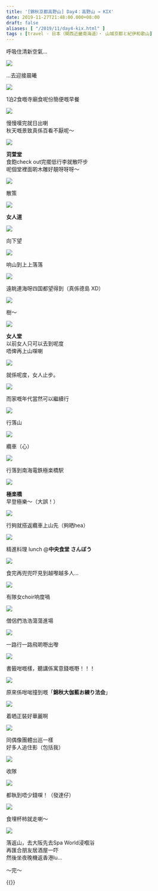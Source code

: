 ```yaml
---
title: '[錦秋京都高野山] Day4：高野山 → KIX'
date: 2019-11-27T21:48:00.000+08:00
draft: false
aliases: [ "/2019/11/day4-kix.html" ]
tags : [travel - 日本（関西近畿南海道）・ 山城京都と紀伊和歌山]
---
```


呼吸住清新空氣...  

![](https://aegbiw.ch.files.1drv.com/y4mkJJvBRhijrRE3QkgUN7PiBT2u51Aj1Fidwztb0llkKvNtceEZfDKAazz_0xw-oBiu2FHRf6KH-nttqBa-RRRhutNnNPLvfJ8uKignohFNEZchTf1pKDMPlAMmXwKhrIZHFr0-b11E9elckfq7xpyjQDvxk-Pb-U6YI2700yerjfBiaSWUR1JFIzUz_HuBzSxIMHmWsc-ZY4rkuvXadsJHA?width=660&height=371&cropmode=none)

...去迎接晨曦  

![](https://aegfiw.ch.files.1drv.com/y4mH-NHzWfxqbf2v5qPBVbLgTNIobOV__DPpf7gm9IRn-ryFZwYFAgmPaWbZ8lNl9fCK9z_xLE4_7iyOTFHOS4jldkOlqLn9X2P9D9jMQ5O6E0pEmpe0-yubYlfg9V1BP0XJ3hvFYCXWgifusjSWV_ZpYskIbX7gujf-UkLa60P-cSiME0YDOSLKpKGmEMWnTYipEWfQ_uGfaToANPp2wdZvQ?width=660&height=371&cropmode=none)

1泊2食嘅寺廟食呢份簡便嘅早餐  

![](https://aeghiw.ch.files.1drv.com/y4mKk4FgMchqw_P1ZqwdceJBqwIS3-1XletRScwn_M54rzxW4BiosJhiLN26JXoBS8ss07dqpfMydNKEtnBKXXczZGy8llbE1oM1MWmohzQbKSUKa08aa1e5J6_7Mobi05fNGXplBU9GCWPA79Ma9YVwptx3h0_LMm3wefp1JS17gHHfuVxUYEH8k68_XsS8Wgmt0zIl9LQiKeAdE2o6vx4Jg?width=660&height=371&cropmode=none)

慢慢嘆完就日出喇  
秋天嘅景致真係百看不厭呢～  

![](https://zojpig.ch.files.1drv.com/y4m5i7uKyVLkyDU4Ftyh2_PsjFhsq3QIAQFSY6NMEVEa7bZsfZOFZhbqbfQbKiFWUfZ8JLDBwve4K-9DxqD8h3tiqFGLP0bns7UnPaVL4KVfqaCXl6NmK7jt1XDNshWk_hDxU7UE2BZ6LWFz3XGqFWikQDGJA7WyBQil0VWk-9wS0kKcVJNK9C_haXO7Wb91cVmNG96i7SRFRBYKPJ5Arotvw?width=660&height=371&cropmode=none)

**苅萱堂**  
食飽check out完擺低行李就散吓步  
呢個堂裡面啲木雕好靚呀呀呀～  

![](https://apjpig.ch.files.1drv.com/y4m7tI7j3dOfikTrSmzgGBwQ4LWIoha2BxIXH2AxaDPUJ4L0G2Nbk5x5GeTCpRMUQRuCl8Y_eFDGNN4HIRi7Yz3ksGiJh6CJ-unpxUEZ03JKqi0YQXouR-1hgFh1m8GcaMK2BAGhWoH05r6ldiegqTBcks2THZbh9qPYDRfbF0ygy0Tnquwcb6bempKP7tZWvYARzsIgX-rLHwd29ldMQp7cQ?width=660&height=371&cropmode=none)

散策  

![](https://zegbiw.ch.files.1drv.com/y4mAnb3tb_Bil7CUqau1cJdIKIcUU9GBxXyBkEi92-X2r5_324zlxe7_JjvyQedBIgWhDGyiVXkBIrYzvfVBkq5wVKJqGMEkUdRK2SUr2TusmzKIIdTEYhUrfUn_jUAUMPWdxzPJxZsyeJEKq4ze52W1EaxKp4ai2tAFiJrJNbsQfKsW9HrJe2hMqyHPlvcvoTh5UH0ZYKYW70q4L2t5mJNpQ?width=660&height=371&cropmode=none)

**女人道**  

![](https://zugaiw.ch.files.1drv.com/y4mdlZo1W_b8Liad_FFnlfxqN7ypSWaKALd5P_8PY_H8lMx8m_4rIK-ELKI69uvCSx3X9SinuU5dquTtDOi4yCvQvvp-0iQ7zSq-Cu0f3sOtZZ1rnM6i_-K4qPnWqx9HocZNSmJ7qzcJSy-SZE-wg-zcySqwVDhoO_c3SK0qACSwlLBphtf9KwC-TPfrA83KB7iQyPdvyIf_GxX7lyCgj3gng?width=660&height=371&cropmode=none)

向下望  

![](https://yegciw.ch.files.1drv.com/y4m4wBpWItrx948Ks7U2MmoUq3XdBXx6yyPgP1q89lhGnMTzslUf3LUR3Tk8KdYu1KMszfX_COlwbL6z2yhR7XkxiekEmHv0UoMAhP0LYkhA8c7QS8BgNgnQlTdr5L1sQeyCiZe_-ZvB8lXP0AXfqc8uIRkcW1y2tnahw-psPk0qAkgVsig5S-vCo5xfuPdrUTX2bYcEZ3IxaFrw6Nhj4qYtw?width=660&height=371&cropmode=none)

响山到上上落落  

![](https://zpgfiw.ch.files.1drv.com/y4mWd7MpKacdPcnZzZvpsxS2yindXUlwZj-5_CkAo4qcaqcsPuCyzla1-jF25bUVjEhjeKLYd3FpFD9cPAPFbmcdf8SASgIXAdTnyK96LaPGSBFtqsCwKjvugHbeuGhssSfUtrNO9JSjJmoEjZUdJ2rwpCXx2s9rvGC3wbIX3QRgmBc5DhokgCEJaUbI4BCaJ0SE_R0YfvYTQQ9KQNH636V9g?width=660&height=371&cropmode=none)

遠眺連海呀四国都望得到（真係德島 XD）  

![](https://yeggiw.ch.files.1drv.com/y4mvXmlXpxO9xtcy99WcruWlt5VAoJiZR6ds8tgJtCCg15C0JxJsYtXCl4T160m4pGMHZgHz0WWuBoHDWMN94CYm51t38Tl7PDMf_y8v-RxjsjAofyDZv15hJgOPy0rGjRSkcyq_c5ULIP2h9IDbqrG6mnr_UEqjHe7Lrl8vmE7h2ORcMjfLU1sBs4D-6xwfRY0H5MDzlpzzEkjnNjeCnp5QA?width=660&height=371&cropmode=none)

樹～  

![](https://yogciw.ch.files.1drv.com/y4moFOYFBIXZxr9rbEnMABGRSKAe9b8y_dXShKEGWwWyR1VeCmQCvzS_hsZvmkA-OnQFDgQKl9e8MljWeHSCrbo9qGKy3h7sqqX2iYAwhan1GxZxoFQ49OCdQu29T7AmDvX2RXWbtgvDWY0NiFuJgHlnrh24gL5AxpHMjW4V8_Kjy7IqX19y2_fVzweJ7_EB4cI0DTCW2_AlF5yh0lst-hHRw?width=660&height=371&cropmode=none)

**女人堂**  
以前女人只可以去到呢度  
唔俾再上山㗎喇  

![](https://aogylq.ch.files.1drv.com/y4m3ew2O24XuNaRG4k7O5rceHgQJjeQaf7V5M5eArSwqJRDNhCitDKUb-WYPsRQ78574Lgk_6GTQGGbNY-lJou435cdrGDEdugigjxsfS0Cd4F9aoSgqSkA5o829BctYNTjHK8UJpyQXOd3-ALOQq5kJj0Cc2Tkgb5It3MegpMPCtgiBIpKYkPZrCJYhXq5hVGd9Wk03aApqo5P-owGjgQ67A?width=660&height=371&cropmode=none)

就係呢度，女人止步。  

![](https://aegxlq.ch.files.1drv.com/y4m9PF5LPpwwFXfR6mV3Vjdq7SQRjjZT-ZmYrS3-DAroD4wrOljnq3r5ydgPXR30J5jRDyzx-umIvw24iYHPkWxFs9uHOLM2HcgKzKZRQpWb07kukmPwajNZbmbB6AmtXPwa73gVIWGAs0PIzNKyOUZw4uxb0QCeF62neD6bMAwcEDzzjrlSpEX_qLQUjHc9ji5toSAi0Em2huSJkkLIhAKeg?width=660&height=371&cropmode=none)

而家嘅年代當然可以繼續行  

![](https://zogulq.ch.files.1drv.com/y4mI8u39SV8v0SLnFdqFBHoUN6aN9oioviWqvGo_AV26h6NGMeYMp41XnM-506hvlCXSJngzYUD4LHt8YHDv13oZS247EmDX_ymc0vE_ycyuNJgda9QRoRV6y9mHG-lAkQKcw4yuk5hPTZDHrJnywXsbaaBqNsAHd2pIzIGHa-V2ZZG28AHZukDmXZz3AE6TBmL56jSzb_CS8KTzG0lFZzSgw?width=660&height=371&cropmode=none)

行落山  

![](https://yogtlq.ch.files.1drv.com/y4m-iYKmtKqF65VSBu6Gf8IDI_jahJSx-N5-gNLei78rvopZMlRJVeXtZ67ZY45-5NYiB2gaeTz0QwAhtRsvD-DCZj5Vpr9829VDYx48zjso9ssSUok4FRgrafZgWX3tZakFXGDJR9lXR6ucWLKD_jQPUzb13pic8HA7SHbxe-F4aVjPfkNrxAN6hyoVxFf35z4a8eU5qSrWdfGNaMTaJ_byw?width=660&height=371&cropmode=none)

纜車（心）  

![](https://zugylq.ch.files.1drv.com/y4mcDJf-CoWQ5J1Y9Rn5rP4YMcnAh7dq8FG4Btt8UZYFT47fmvK_IPXSUfEBb_GeoW5SLkt2zclf7sG07ss5vlPMZzAleJCGwD3laYQbyeYdIGi5HUTa8_m2rrNLk9OCqiFnd9zPhAGTQrULzj2HwzFR2BBCQgZezJrYFzZSoM_VVHOSSKHP-hYHeUUA47uYIWt63hS3S8pJr-ijXyf_Ow0yw?width=660&height=371&cropmode=none)

行落到南海電鉄極楽橋駅  

![](https://zog1lq.ch.files.1drv.com/y4m_uhLl9lYvX-n1KuKRNHbA_KymqDNyxIN3darl5wegTQpGNuH1T92qu933USeLxIxTX9-wmz1td7bNm2ePgHGWCrjGQoxN0iDsy5YJvTHQ-FfDGZM0VsjSFV4DET5x-dKKzQ4L_9JVrzf7O_-z5LijKOk2Nah1AV5d82wXqnTIUEIOn_pX14M19O0WPgmOqKL9IWm8JLAiZ-fLHAlLt--5Q?width=660&height=371&cropmode=none)

**極楽橋**  
早登極樂～（大誤！）  

![](https://zugulq.ch.files.1drv.com/y4mZtcz1cau5cXueVBbUwt2-XnYCATi9a3u3g4rHAsB2np7rEAEeaS1gL4kQMQdv1CzqwRlg_rgcoOlHdX3eY_p3J2ujqcp908JVLfW7i1dNoIbAK2V1waiTcu94V4Li8Us5gplisBNy4SxhGFp5QafP_Iu-pIMp8iakNLGgUlD8mge2jeXOn1yXlvR3iRDamXrNI36eGw0IeUi2k1MP0qwfA?width=660&height=371&cropmode=none)

行夠就搭返纜車上山先（夠晒hea）  

![](https://zpgxlq.ch.files.1drv.com/y4mVijsqdvm-6y4C-Nrje378BygwrgEbNqQvbm7HHmpr8ldR61YNMTbUW2hsfSpTwJQFq_lXSqmWoRm5kGttou1cuxvoXEQ8VlRi3DEdPPNRGozR8IjIf1c9E65mZm4_RXEw8Kwj9PlyFWrZUYnciBDoFLjZjcFSVCu4o0mPTLo2W9pFSv5UvWtzkTNLrDGQrNxGI8RiYJG2nr43yjjfCkblw?width=660&height=371&cropmode=none)

精進料理 lunch @**中央食堂 さんぼう**  

![](https://yegvlq.ch.files.1drv.com/y4mjBFDXYOKHGlLBLcbmmMJE43tj8ZxT-iAIdxQhmAMaRO8ynFQiBJ98Q3Ew1LGdlt5Z02SuWE32C2IThLZYrWhvzKQOTHIGvjk4Tj5wh11RvPCiUSlUohZKqf5IiRcFl0QC7Y2CkGC2sQ832NBdvmVuvP4wEFoTCihEvZWwUJ5LKzSOV0ZI6elQCQtON7jyS4zVSL6jEo7C80yGV4M3Mh28w?width=660&height=371&cropmode=none)

食完再兜兜吓見到越嚟越多人...  

![](https://yogylq.ch.files.1drv.com/y4mwg0l7qiG3ikblkYoIK5CcrLiwpoNIU-GeiKNs4vASQmvDju-k0QI2AUkWCGlUz12h0W-5wTh_nXF2cjX980wzggDgurxyPzo7kX5i9oIlcwXhAX-I6tSBc125ggctHBXXR6939nppD6U9j9mP8d61WqW2WTzi0Mvt4oasCFiiWiPpFmtVTIYNR2VobuiUDs26c-zJHRERwSgepYRa7TQsQ?width=660&height=371&cropmode=none)

有隊女choir响度喎  

![](https://aujnoq.ch.files.1drv.com/y4m6Qisr34zlLv9QYrah9cc2jtWIiP2S3zjbvJaVl7seUlIZJ2Twmo7Fuc8MEU5__Z57gvbUdp3oZGW8aL6IqTOdgOxsauI56QYo3VqoWXYiaroEtJSZmHizwluq2PVmdm8Qpkz6Pn8DDcUhgA-Rbv4Yjj1fOyaEQ9y77f8MYqN_1UdPWAxEwcptcouqtEDs8-JSEreTFOam0c5cHaF8j_--w?width=660&height=371&cropmode=none)

僧侶們浩浩蕩蕩進場  

![](https://apjqoq.ch.files.1drv.com/y4muPVpuw5Gm7IcQV_lho9pVaF-Yx7TQqVvVOKL_jXdcjG1y6f-7RuuPI1x7MTgFg5V5AF1FHNb-0JGgoLEpn1vv7i-WGoF_cbs_4IA2I2hij0uORKWEs2NWmCkFV0KBH6due0YA_H6BYqzmzwff7GoCk2BnKADouZE9pEAeOhonWQBm3XRd_MZNsMGW7AX-Ybu1gkEoIsonMZ3yio4i5Qbig?width=660&height=371&cropmode=none)

一路行一路飛啲嘢出嚟  

![](https://zojkoq.ch.files.1drv.com/y4mqe2LVuLPJNqpmp-zXNm2oJmQx8utLxn1XttcBc2IyrJz16pn9OudpLlzgUabIn04MXA7WrwESRZgYMc1rLtI9euF80ChhYN5j9vv14a7ZGfRF_4NTb2yKHarUjpjsYjjRzTgcVlN2uHNDHNQnuciB_j3f_9jRAc9yZcqYB3C0udxlpG75g66INSsLWmgzObAy1cn5ukKJ2iS3JPc1DYfpg?width=660&height=371&cropmode=none)

書籤咁嘅樣，聽講係寓意錢嘅嘢！！！  

![](https://zejroq.ch.files.1drv.com/y4m_wBdGd2dCONAJ9T2MzgqA_-gyDmNVG8VWHcW0AvfzzgUwTDAb0G2-UroSymKX_iqs7ERAyAK9rXEuAuhg3QyAJ2wB6KyvuQhW0qPZyCcgCNwcDXTeFBh4svfJLQuv4aeQne76DYXKyK6MTemH2E46ZQsmQhPPllE1vlopYfqpFEuZ1f3PIJm9_PKxlGcNHxeHyEAqRijovdVBtIE1EDCdw?width=660&height=371&cropmode=none)

原來係咁啱撞到嘅「**錦秋大伽藍お練り法会**」  

![](https://zojqoq.ch.files.1drv.com/y4mf7JZ-ZrK3Q4jKwwy4BEXqWTI6IEt0DKkIyAV4dsYEFzLv-he6ghR483ZSwjbme3O9T1XWhpfmXoe-9Z-3tiaGzUMf88tMtrVie78WnGHlCW0EvrF_co7zOD7gCpn_COeM4oAe3UFgPMoKGPttKc634MyOnkcKIjatHmbJ4y2-mvGmzchjOA2s-Keb4xh1jcOB8Va0rxFbkXjTugHuHcVtQ?width=660&height=371&cropmode=none)

着晒正裝好華麗啊  

![](https://zujmoq.ch.files.1drv.com/y4m7EyIZTPQlw33SAzBDq6zh-kO3MyacS_bQI6c_g792SeECPpFLJguM-cCTz7nrsW1jOiekGaPf6SP44LpP7zKR7z9iq4jzG3pfliT94tUUMtLslxry4eSTpprN-tX16VLy7jKXnuS5V6m2HXJxVNLeywCw2XXZS_FOSa8PjQV_3I0eyRIhfsqojSdU7GhUkHdjZ20qu_YLwyupUC_wxEiRw?width=660&height=371&cropmode=none)

同偶像團體出巡一樣  
好多人追住影（包括我）  

![](https://zejloq.ch.files.1drv.com/y4myYtvSQVz4QzZJR8XLwn9pVBKCh6cDp04pQJw7hzk4Sz_Am6aXsfadGv6TksCdXSF5PYyp9D6PNAoUg7XQOHCX6LoiZP-sJpcWXE9-YylAH6I58q2y5CxHNOfVP0f7xaXnMZhK7k4KJLvZ3-iNqBTPt1kd8jt2UMBKgxwURx08FOcTN_LZKNAEsT141_yzeyN_Tx6JegAHadNanCULuYjew?width=660&height=371&cropmode=none)

收隊  

![](https://yojpoq.ch.files.1drv.com/y4msWjr1KpBwJEiJVKXam8_NZG9F-9mBdVGKFdyXOcp8k8y2KyuIL2CcNEHnpL6i9pU6YpU6axZxyK6Pk0ETD3Y2VQT9MhovV0bjY2SeYwvT2tYrRvE7qryb404gyZ4lpDupVycqvBc0Yeiya48zDMz0HXYAXZ1EJhJrrWMiY-SWzgfITq6i4nITk0kQEeiR0v_wJWI5yo5wOAybPXqHMn1EA?width=660&height=371&cropmode=none)

都執到唔少錢㗎！（發達仔）  

![](https://zejpoq.ch.files.1drv.com/y4mZ0gEOfx36qor0f3H6TN2YTLKz_hZjhYU_mEuvwak9qa1L54r7cQDk8oWvR-XyeGHKdYcOWawJsdZfzKW77Jgd8bGtbutmZO8lcyJn6GDzkEn-2zwuQ5TihC6yWxe-6bsxinTpCvhujdHe_GMmniXfk-cjVG7beYduoHAKrJNjh0tp1YzTSjLLYl2S7_4lPr5ebYATFPd58g7GIxRacJEag?width=660&height=368&cropmode=none)

食埋杯柿就走喇～  

![](https://yojqoq.ch.files.1drv.com/y4mb3DheEZE7I14LgTjj2z8zvc-0C3C4EIJiHSUX_yl2VwKUIB1k-IrORZY47FzJS7v7h7sChNyowuAaURH2vxsMMeT8JU0AgTH24rCe_YUbUBc_bCPUQAvIKw85ermBEKH5LvYj4UPiePcKeVnxsSr-EIgvKolGX1Qi_MPrqrh05PbI_YzjsCGmA6ocb1AUGMJDVja7Zc-pSMLblZ7lJ9zXA?width=660&height=371&cropmode=none)

落返山，去大阪先去Spa World浸嗰浴  
再匯合朋友居酒屋一吓  
然後坐夜晚機返香港lu...  
  
  
～完～  
  
  
{{<kyotokoyasan>}}  
